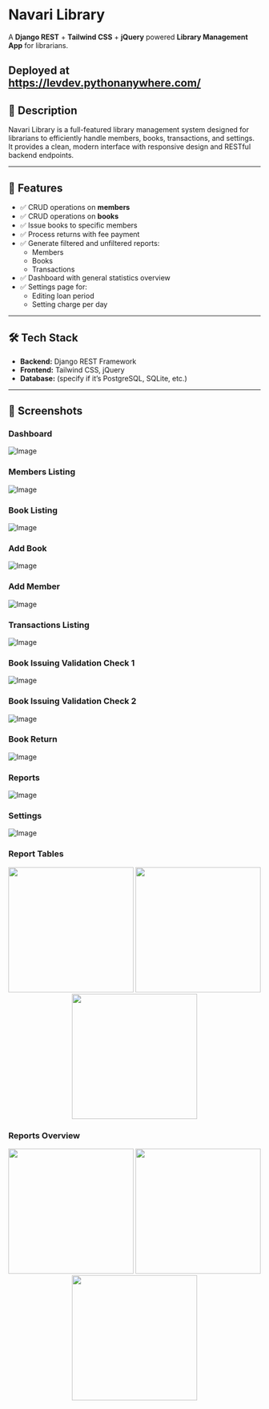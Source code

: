 # Navari Library

A **Django REST** + **Tailwind CSS** + **jQuery** powered **Library Management App** for librarians.

Deployed at https://levdev.pythonanywhere.com/
---

## 📖 Description

Navari Library is a full-featured library management system designed for librarians to efficiently handle members, books, transactions, and settings.  
It provides a clean, modern interface with responsive design and RESTful backend endpoints.

---

## 🚀 Features

- ✅ CRUD operations on **members**
- ✅ CRUD operations on **books**
- ✅ Issue books to specific members
- ✅ Process returns with fee payment
- ✅ Generate filtered and unfiltered reports:
  - Members
  - Books
  - Transactions
- ✅ Dashboard with general statistics overview
- ✅ Settings page for:
  - Editing loan period
  - Setting charge per day

---

## 🛠️ Tech Stack

- **Backend:** Django REST Framework
- **Frontend:** Tailwind CSS, jQuery
- **Database:** (specify if it’s PostgreSQL, SQLite, etc.)

---

## 📸 Screenshots

### Dashboard
![Image](https://github.com/user-attachments/assets/595c7076-b4bc-49f3-b663-b536414fc740)

### Members Listing
![Image](https://github.com/user-attachments/assets/e9ee6d8a-cf90-4472-a396-f15de47348e5)

### Book Listing
![Image](https://github.com/user-attachments/assets/0985f84f-71cb-4b2d-835a-50ec948dafbd)

### Add Book
![Image](https://github.com/user-attachments/assets/578eb20d-73ef-4b05-a7ed-8a7c2df882ee)

### Add Member
![Image](https://github.com/user-attachments/assets/17b69128-57cf-4c8d-ab88-6cd9208e64a8)

### Transactions Listing
![Image](https://github.com/user-attachments/assets/1acc6bf8-b71c-42e1-bce1-7295ac720560)

### Book Issuing Validation Check 1
![Image](https://github.com/user-attachments/assets/2703af7a-ba25-4f28-9a1a-c789e71d7083)

### Book Issuing Validation Check 2
![Image](https://github.com/user-attachments/assets/571c78b6-5349-4234-b4b6-bb41cc02d2f3)

### Book Return
![Image](https://github.com/user-attachments/assets/2600b764-e428-494e-aa15-7ffccbd5ccd5)

### Reports
![Image](https://github.com/user-attachments/assets/03ff42d5-80b0-49d0-8867-8392a829a518)

### Settings
![Image](https://github.com/user-attachments/assets/ef3f4120-eaf4-4f67-8fba-b87789a2a30d)

### Report Tables
<p align="center">
  <img src="https://github.com/user-attachments/assets/dd2452eb-eaa9-4ee2-9249-1f1c7ffdd1ad" width="250" />
  <img src="https://github.com/user-attachments/assets/e184ced0-1b1f-41d0-a598-68e959923052" width="250" />
  <img src="https://github.com/user-attachments/assets/963eedb4-68f1-4580-93cc-31c383a9a1d8" width="250" />
</p>

### Reports Overview
<p align="center">
  <img src="https://github.com/user-attachments/assets/72f8b3b6-cacb-46d7-9239-00ec8ddc1b3b" width="250" />
  <img src="https://github.com/user-attachments/assets/bb805113-8d12-421f-9358-5864638445b5" width="250" />
  <img src="https://github.com/user-attachments/assets/df47f03f-84e7-4c0c-ba1e-b46eb7ff6f65" width="250" />
</p>
